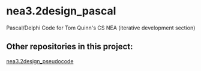 # nea3.2design_pascal
Pascal/Delphi Code for Tom Quinn's CS NEA (iterative development section)

## Other repositories in this project:
[nea3.2design_pseudocode](https://github.com/tomquinn04/nea3.2design_pseudocode)
